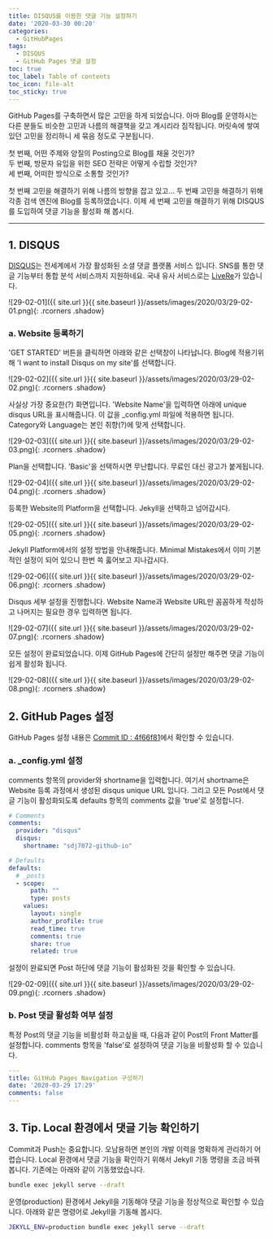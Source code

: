 ```yaml
---
title: DISQUS를 이용한 댓글 기능 설정하기
date: '2020-03-30 00:20'
categories:
  - GitHubPages
tags:
  - DISQUS
  - GitHub Pages 댓글 설정
toc: true
toc_label: Table of contents
toc_icon: file-alt
toc_sticky: true
---
```


GitHub Pages를 구축하면서 많은 고민을 하게 되었습니다. 아마 Blog를 운영하시는 다른 분들도 비슷한 고민과 나름의 해결책을 갖고 계시리라 짐작됩니다. 머릿속에 쌓여있던 고민을 정리하니 세 묶음 정도로 구분됩니다.

첫 번째, 어떤 주제와 양질의 Posting으로 Blog를 채울 것인가?  
두 번째, 방문자 유입을 위한 SEO 전략은 어떻게 수립할 것인가?  
세 번째, 어떠한 방식으로 소통할 것인가?

첫 번째 고민을 해결하기 위해 나름의 방향을 잡고 있고... 두 번째 고민을 해결하기 위해 각종 검색 엔진에 Blog를 등록하였습니다. 이제 세 번째 고민을 해결하기 위해 DISQUS를 도입하여 댓글 기능을 활성화 해 봅시다.

---

## 1. DISQUS
[DISQUS](https://disqus.com)는 전세계에서 가장 활성화된 소셜 댓글 플랫폼 서비스 입니다. SNS를 통한 댓글 기능부터 통합 분석 서비스까지 지원하네요. 국내 유사 서비스로는 [LiveRe](https://livere.com)가 있습니다.

![29-02-01]({{ site.url }}{{ site.baseurl }}/assets/images/2020/03/29-02-01.png){: .rcorners .shadow}

### a. Website 등록하기

'GET STARTED' 버튼을 클릭하면 아래와 같은 선택창이 나타납니다. Blog에 적용기위해 'I want to install Disqus on my site'를 선택합니다.

![29-02-02]({{ site.url }}{{ site.baseurl }}/assets/images/2020/03/29-02-02.png){: .rcorners .shadow}

사실상 가장 중요한(?) 화면입니다. 'Website Name'을 입력하면 아래에 unique disqus URL을 표시해줍니다. 이 값을 \_config.yml 파일에 적용하면 됩니다. Category와 Language는 본인 취향(?)에 맞게 선택합니다.

![29-02-03]({{ site.url }}{{ site.baseurl }}/assets/images/2020/03/29-02-03.png){: .rcorners .shadow}

Plan을 선택합니다. 'Basic'을 선택하시면 무난합니다. 무료인 대신 광고가 붙게됩니다.

![29-02-04]({{ site.url }}{{ site.baseurl }}/assets/images/2020/03/29-02-04.png){: .rcorners .shadow}

등록한 Website의 Platform을 선택합니다. Jekyll을 선택하고 넘어갑시다.

![29-02-05]({{ site.url }}{{ site.baseurl }}/assets/images/2020/03/29-02-05.png){: .rcorners .shadow}

Jekyll Platform에서의 설정 방법을 안내해줍니다. Minimal Mistakes에서 이미 기본적인 설정이 되어 있으니 한번 쓱 훓어보고 지나갑시다.

![29-02-06]({{ site.url }}{{ site.baseurl }}/assets/images/2020/03/29-02-06.png){: .rcorners .shadow}

Disqus 세부 설정을 진행합니다. Website Name과 Website URL만 꼼꼼하게 작성하고 나머지는 필요한 경우 입력하면 됩니다.

![29-02-07]({{ site.url }}{{ site.baseurl }}/assets/images/2020/03/29-02-07.png){: .rcorners .shadow}

모든 설정이 완료되었습니다. 이제 GitHub Pages에 간단히 설정만 해주면 댓글 기능이 쉽게 활성화 됩니다.

![29-02-08]({{ site.url }}{{ site.baseurl }}/assets/images/2020/03/29-02-08.png){: .rcorners .shadow}

## 2. GitHub Pages 설정

GitHub Pages 설정 내용은 [Commit ID : 4f66f81](https://github.com/sdj7072/sdj7072.github.io/commit/4f66f81e29b1a1bde83d6e11ed717df092cff077)에서 확인할 수 있습니다.

### a. \_config.yml 설정

comments 항목의 provider와 shortname을 입력합니다. 여기서 shortname은 Website 등록 과정에서 생성된 disqus unique URL 입니다. 그리고 모든 Post에서 댓글 기능이 활성화되도록 defaults 항목의 comments 값을 'true'로 설정합니다.

```yml
# Comments
comments:
  provider: "disqus"
  disqus:
    shortname: "sdj7072-github-io"

# Defaults
defaults:
  # _posts
  - scope:
      path: ""
      type: posts
    values:
      layout: single
      author_profile: true
      read_time: true
      comments: true
      share: true
      related: true
```

설정이 완료되면 Post 하단에 댓글 기능이 활성화된 것을 확인할 수 있습니다.

![29-02-09]({{ site.url }}{{ site.baseurl }}/assets/images/2020/03/29-02-09.png){: .rcorners .shadow}

### b. Post 댓글 활성화 여부 설정

특정 Post의 댓글 기능을 비활성화 하고싶을 때, 다음과 같이 Post의 Front Matter를 설정합니다. comments 항목을 'false'로 설정하여 댓글 기능을 비활성화 할 수 있습니다.

```yml
---
title: GitHub Pages Navigation 구성하기
date: '2020-03-29 17:29'
comments: false
---
```

## 3. Tip. Local 환경에서 댓글 기능 확인하기

Commit과 Push는 중요합니다. 오남용하면 본인의 개발 이력을 명확하게 관리하기 어렵습니다. Local 환경에서 댓글 기능을 확인하기 위해서 Jekyll 기동 명령을 조금 바꿔 봅니다. 기존에는 아래와 같이 기동했었습니다.

```sh
bundle exec jekyll serve --draft
```

운영(production) 환경에서 Jekyll을 기동해야 댓글 기능을 정상적으로 확인할 수 있습니다. 아래와 같은 명령어로 Jekyll을 기동해 봅시다.

```sh
JEKYLL_ENV=production bundle exec jekyll serve --draft
```
